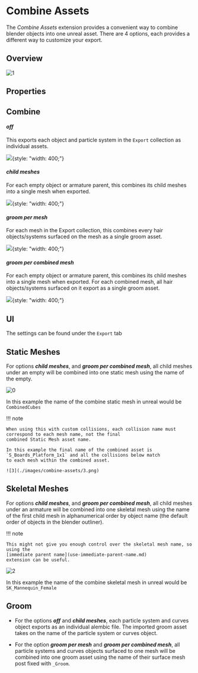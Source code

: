 # Combine Assets

The _Combine Assets_ extension provides a convenient way to combine blender objects into one unreal asset. There are 4
options, each provides a different way to customize your export.

## Overview
![1](./images/combine-assets/1.png)

## Properties
## Combine
#### _off_
This exports each object and particle system in the `Export` collection as individual assets.

![](./images/combine-assets/off.png){style: "width: 400;"}

#### _child meshes_
For each empty object or armature parent, this combines its child meshes into a single mesh when exported.

![](./images/combine-assets/child_meshes.png){style: "width: 400;"}

#### _groom per mesh_
For each mesh in the Export collection, this combines every hair objects/systems surfaced on the mesh as a single groom asset.

![](./images/combine-assets/groom_per_mesh.png){style: "width: 400;"}

#### _groom per combined mesh_
For each empty object or armature parent, this combines its child meshes into a single mesh when exported.
For each combined mesh, all hair objects/systems surfaced on it export as a single groom asset.

![](./images/combine-assets/groom_per_combined_mesh.png){style: "width: 400;"}

## UI
The settings can be found under the `Export` tab

## Static Meshes
For options _**child meshes**_, and _**groom per combined mesh**_, all child meshes under an empty
will be combined into one static mesh using the name of the empty.

![0](./images/combine-assets/0.png)

In this example the name of the combine static mesh in unreal would be `CombinedCubes`

!!! note

    When using this with custom collisions, each collision name must correspond to each mesh name, not the final
    combined Static Mesh asset name.

    In this example the final name of the combined asset is `S_Boards_Platform_1x1` and all the collisions below match
    to each mesh within the combined asset.

    ![3](./images/combine-assets/3.png)

## Skeletal Meshes
For options _**child meshes**_, and **_groom per combined mesh_**, all child meshes under an armature
will be combined into one skeletal mesh using the name of the first child mesh in alphanumerical order by object name
(the default order of objects in the blender outliner).

!!! note

    This might not give you enough control over the skeletal mesh name, so using the
    [immediate parent name](use-immediate-parent-name.md)
    extension can be useful.

![2](./images/combine-assets/2.png)

In this example the name of the combine skeletal mesh in unreal would be `SK_Mannequin_Female`

## Groom
* For the options _**off**_ and _**child meshes**_, each particle system and curves object exports as an individual alembic file.
The imported groom asset takes on the name of the particle system or curves object.

* For the option _**groom per mesh**_ and _**groom per combined mesh**_, all particle systems and curves objects surfaced to one mesh
  will be combined into one groom asset using the name of their surface mesh post fixed with `_Groom`.
